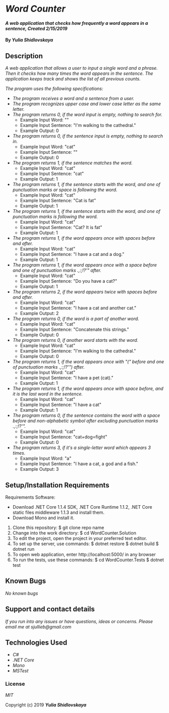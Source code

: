 # _Word Counter_

#### _A web application that checks how frequently a word appears in a sentence, Created 2/15/2019_

#### By _**Yulia Shidlovskaya**_

## Description

_A web application that allows a user to input a single word and a phrase. Then it checks how many times the word appears in the sentence. The application keeps track and shows the list of all previous counts._

_The program uses the following specifications:_

* _The program receives a word and a sentence from a user._
* _The program recognizes upper case and lower case letter as the same letter._
* _The program returns 0, if the word input is empty, nothing to search for._
  - Example Input Word: ""
  - Example Input Sentence: "I'm walking to the cathedral."
  - Example Output: 0  
* _The program returns 0, if the sentence input is empty, nothing to search in._
  - Example Input Word: "cat"
  - Example Input Sentence: ""
  - Example Output: 0  
* _The program returns 1, if the sentence matches the word._
  - Example Input Word: "cat"
  - Example Input Sentence: "cat"
  - Example Output: 1  
* _The program returns 1, if the sentence starts with the word, and one of punctuation marks or space is following the word._
  - Example Input Word: "cat"
  - Example Input Sentence: "Cat is fat"    
  - Example Output: 1  
* _The program returns 1, if the sentence starts with the word, and one of punctuation marks is following the word._
  - Example Input Word: "cat"
  - Example Input Sentence: "Cat? It is fat"    
  - Example Output: 1  
* _The program returns 1, if the word appears once with spaces before and after._
  - Example Input Word: "cat"
  - Example Input Sentence: "I have a cat and a dog."  
  - Example Output: 1  
* _The program returns 1, if the word appears once with a space before and one of punctuation marks .,:;!?'" after._
  - Example Input Word: "cat"
  - Example Input Sentence: "Do you have a cat?"
  - Example Output: 1
* _The program returns 2, if the word appears twice with spaces before and after._
  - Example Input Word: "cat"
  - Example Input Sentence: "I have a cat and another cat."  
  - Example Output: 2    
* _The program returns 0, if the word is a part of another word._
  - Example Input Word: "cat"
  - Example Input Sentence: "Concatenate this strings."  
  - Example Output: 0    
* _The program returns 0, if another word starts with the word._
  - Example Input Word: "cat"
  - Example Input Sentence: "I'm walking to the cathedral."
  - Example Output: 0    
* _The program returns 1, if the word appears once with "(" before and one of punctuation marks .,:;!?'") after._
  - Example Input Word: "cat"
  - Example Input Sentence: "I have a pet (cat)."  
  - Example Output: 1  
* _The program returns 1, if the word appears once with space before, and it is the last word in the sentence._
  - Example Input Word: "cat"
  - Example Input Sentence: "I have a cat"    
  - Example Output: 1  
* _The program returns 0, if the sentence contains the word with a space before and non-alphabetic symbol after excluding punctuation marks .,:;!?'"._
  - Example Input Word: "cat"
  - Example Input Sentence: "cat+dog=fight"
  - Example Output: 0
* _The program returns 3, if it's a single-letter word which appears 3 times._
  - Example Input Word: "a"
  - Example Input Sentence: "I have a cat, a god and a fish."  
  - Example Output: 3  


## Setup/Installation Requirements

Requirements Software:

* Download .NET Core 1.1.4 SDK, .NET Core Runtime 1.1.2, .NET Core static files middleware 1.1.3 and install them.
* Download Mono and install it.

1. Clone this repository: $ git clone repo name
2. Change into the work directory: $ cd WordCounter.Solution
3. To edit the project, open the project in your preferred text editor.
4. To set up the server, use commands: $ dotnet restore $ dotnet build $ dotnet run
5. To open web application, enter http://localhost:5000/ in any browser 
6. To run the tests, use these commands: $ cd WordCounter.Tests $ dotnet test

## Known Bugs

_No known bugs_

## Support and contact details

_If you run into any issues or have questions, ideas or concerns. Please email me at sjullieb@gmail.com_

## Technologies Used

* _C#_
* _.NET Core_
* _Mono_
* _MSTest_

### License

*MIT*

Copyright (c) 2019 **_Yulia Shidlovskaya_**
